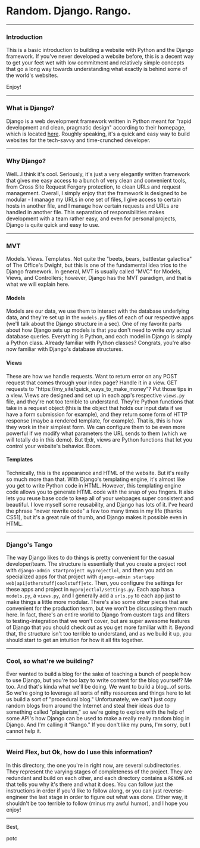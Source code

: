 # Random. Django. Rango.

-----
### Introduction

This is a basic introduction to building a website with Python and the Django framework. If you've never developed a website before, this is a decent way to get your feet wet with low commitment and relatively simple concepts that go a long way towards understanding what exactly is behind some of the world's websites. 

Enjoy!

-----
### What is Django?

Django is a web development framework written in Python meant for "rapid development and clean, pragmatic design" according to their homepage, which is located [here](https://www.djangoproject.com "Django's Homepage"). Roughly speaking, it's a quick and easy way to build websites for the tech-savvy and time-crunched developer. 

-----
### Why Django?

Well...I think it's cool. Seriously, it's just a very elegantly written framework that gives me easy access to a bunch of very clean and convenient tools, from Cross Site Request Forgery protection, to clean URLs and request management. Overall, I simply enjoy that the framework is designed to be modular - I manage my URLs in one set of files, I give access to certain hosts in another file, and I manage how certain requests and URLs are handled in another file. This separation of responsibilities makes development with a team rather easy, and even for personal projects, Django is quite quick and easy to use. 

-----
### MVT

Models. Views. Templates. Not quite the "beets, bears, battlestar galactica" of The Office's Dwight, but this is one of the fundamental idea trios to the Django framework. In general, MVT is usually called "MVC" for Models, Views, and Controllers; however, Django has the MVT paradigm, and that is what we will explain here.

#### Models
Models are our data, we use them to interact with the database underlying data, and they're set up in the ```models.py``` files of each of our respective apps (we'll talk about the Django structure in a sec). One of my favorite parts about how Django sets up models is that you don't need to write _any_ actual database queries. Everything is Python, and each model in Django is simply a Python class. Already familiar with Python classes? Congrats, you're also now familiar with Django's database structures. 

#### Views
These are how we handle requests. Want to return error on any POST request that comes through your index page? Handle it in a view. GET requests to "https://my_site/quick_ways_to_make_money"? Put those tips in a view. Views are designed and set up in each app's respective ```views.py``` file, and they're not too terrible to understand. They're Python functions that take in a request object (this is the object that holds our input data if we have a form submission for example), and they return some form of HTTP response (maybe a rendered template, for example). That is, this is how they work in their simplest form. We can configure them to be even more powerful if we modify what parameters the URL sends to them (which we will totally do in this demo). But tl;dr, views are Python functions that let you control your website's behavior. Boom. 

#### Templates
Technically, this is the appearance and HTML of the website. But it's really so much more than that. With Django's templating engine, it's almost like you get to write Python code in HTML. However, this templating engine code allows you to generate HTML code with the snap of you fingers. It also lets you reuse base code to keep all of your webpages super consistent and beautiful. I love myself some reusability, and Django has lots of it. I've heard the phrase "never rewrite code" a few too many times in my life (thanks CS51), but it's a great rule of thumb, and Django makes it possible even in HTML. 

-----
### Django's Tango
The way Django likes to do things is pretty convenient for the casual developer/team. The structure is essentially that you create a project root with ```django-admin startproject myprojectlol```, and then you add on specialized apps for that project with ```django-admin startapp web|api|otherstuff|coolstuff|etc```. Then, you configure the settings for these apps and project in ```myprojectlol/settings.py```. Each app has a ```models.py```, a ```views.py```, and I generally add a ```urls.py``` to each app just to make things a little more modular. There's also some other pieces that are convenient for the production team, but we won't be discussing them much here. In fact, there's an entire world to Django from custom tags and filters to testing-integration that we won't cover, but are super awesome features of Django that you should check out as you get more familiar with it. Beyond that, the structure isn't too terrible to understand, and as we build it up, you should start to get an intuition for how it all fits together. 

-----
### Cool, so what're we building?

Ever wanted to build a blog for the sake of teaching a bunch of people how to use Django, but you're too lazy to write content for the blog yourself? Me too. And that's kinda what we'll be doing. We want to build a blog...of sorts. So we're going to leverage all sorts of nifty resources and things here to let us build a sort of "procedural blog." Unfortunately, we can't just copy random blogs from around the Internet and steal their ideas due to something called "plagiarism," so we're going to explore with the help of some API's how Django can be used to make a really really random blog in Django. And I'm calling it "Rango." If you don't like my puns, I'm sorry, but I cannot help it. 

-----
### Weird Flex, but Ok, how do I use this information?

In this directory, the one you're in right now, are several subdirectories. They represent the varying stages of completeness of the project. They are redundant and build on each other, and each directory contains a ```README.md``` that tells you why it's there and what it does. You can follow just the instructions in order if you'd like to follow along, or you can just reverse-engineer the last stage in order to figure out what was done. Either way, it shouldn't be too terrible to follow (minus my awful humor), and I hope you enjoy!

-----


Best,

potc